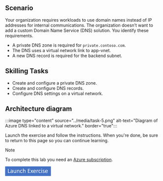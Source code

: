 ## Scenario

Your organization requires workloads to use domain names instead of IP addresses for internal communications. The organization doesn’t want to add a custom Domain Name Service (DNS) solution. You identify these requirements.
+ A private DNS zone is required for `private.contoso.com`.
+ The DNS uses a virtual network link to app-vnet. 
+ A new DNS record is required for the backend subnet. 

## Skilling Tasks

+ Create and configure a private DNS zone. 
+ Create and configure DNS records. 
+ Configure DNS settings on a virtual network.

## Architecture diagram

:::image type="content" source="../media/task-5.png" alt-text="Diagram of Azure DNS linked to a virtual network." border="true"::: 

Launch the exercise and follow the instructions. When you're done, be sure to return to this page so you can continue learning.

> [!NOTE]
> To complete this lab you need an [Azure subscription](https://azure.microsoft.com/free/).

[![Button to launch exercise.](../media/launch-exercise.png)](https://go.microsoft.com/fwlink/?linkid=2262041)
